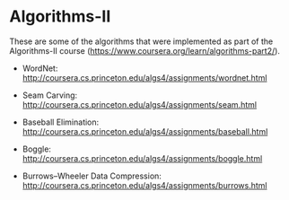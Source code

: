 # Algorithms-II

These are some of the algorithms that were implemented as part of the Algorithms-II course (https://www.coursera.org/learn/algorithms-part2/).

- WordNet: http://coursera.cs.princeton.edu/algs4/assignments/wordnet.html

- Seam Carving: http://coursera.cs.princeton.edu/algs4/assignments/seam.html

- Baseball Elimination: http://coursera.cs.princeton.edu/algs4/assignments/baseball.html

- Boggle: http://coursera.cs.princeton.edu/algs4/assignments/boggle.html

- Burrows–Wheeler Data Compression: http://coursera.cs.princeton.edu/algs4/assignments/burrows.html
